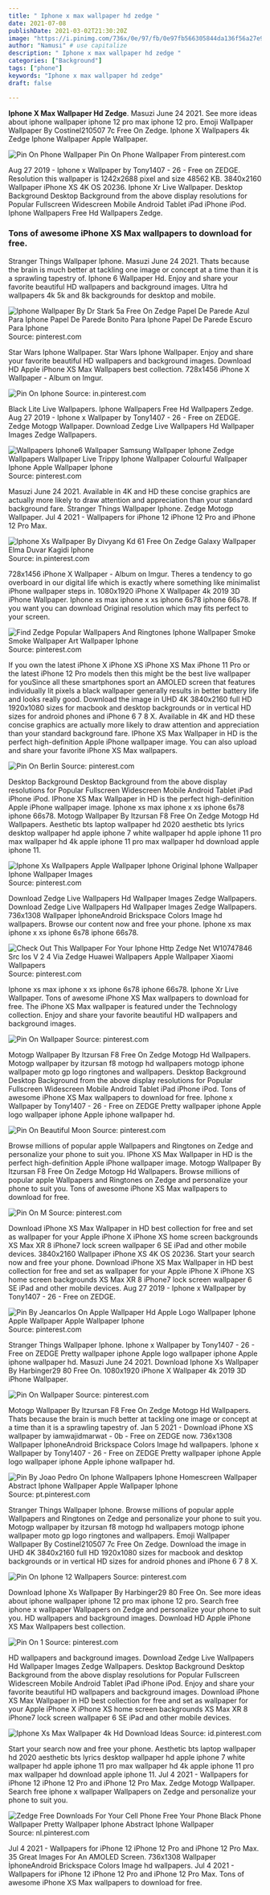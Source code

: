 ```yaml
---
title: " Iphone x max wallpaper hd zedge "
date: 2021-07-08
publishDate: 2021-03-02T21:30:20Z
image: "https://i.pinimg.com/736x/0e/97/fb/0e97fb566305844da136f56a27e9f988--funky-wallpaper-iphone--wallpaper.jpg"
author: "Namusi" # use capitalize
description: " Iphone x max wallpaper hd zedge "
categories: ["Background"]
tags: ["phone"]
keywords: "Iphone x max wallpaper hd zedge"
draft: false

---
```



**Iphone X Max Wallpaper Hd Zedge**. Masuzi June 24 2021. See more ideas about iphone wallpaper iphone 12 pro max iphone 12 pro. Emoji Wallpaper Wallpaper By Costinel210507 7c Free On Zedge. Iphone X Wallpapers 4k Zedge Iphone Wallpaper Apple Wallpaper.

![Pin On Phone Wallpaper](https://i.pinimg.com/736x/43/6c/a8/436ca86cdef69a836fdea034f8075ee3.jpg "Pin On Phone Wallpaper")
Pin On Phone Wallpaper From pinterest.com


Aug 27 2019 - Iphone x Wallpaper by Tony1407 - 26 - Free on ZEDGE. Resolution this wallpaper is 1242x2688 pixel and size 48562 KB. 3840x2160 Wallpaper iPhone XS 4K OS 20236. Iphone Xr Live Wallpaper. Desktop Background Desktop Background from the above display resolutions for Popular Fullscreen Widescreen Mobile Android Tablet iPad iPhone iPod. Iphone Wallpapers Free Hd Wallpapers Zedge.

### Tons of awesome iPhone XS Max wallpapers to download for free.

Stranger Things Wallpaper Iphone. Masuzi June 24 2021. Thats because the brain is much better at tackling one image or concept at a time than it is a sprawling tapestry of. Iphone 6 Wallpaper Hd. Enjoy and share your favorite beautiful HD wallpapers and background images. Ultra hd wallpapers 4k 5k and 8k backgrounds for desktop and mobile.


![Iphone Wallpaper By Dr Stark 5a Free On Zedge Papel De Parede Azul Para Iphone Papel De Parede Bonito Para Iphone Papel De Parede Escuro Para Iphone](https://i.pinimg.com/736x/bd/ef/e3/bdefe356e2b69df3b73ac6c0ccd2f9f4.jpg "Iphone Wallpaper By Dr Stark 5a Free On Zedge Papel De Parede Azul Para Iphone Papel De Parede Bonito Para Iphone Papel De Parede Escuro Para Iphone")
Source: pinterest.com

Star Wars Iphone Wallpaper. Star Wars Iphone Wallpaper. Enjoy and share your favorite beautiful HD wallpapers and background images. Download HD Apple iPhone XS Max Wallpapers best collection. 728x1456 iPhone X Wallpaper - Album on Imgur.

![Pin On Iphone](https://i.pinimg.com/736x/9c/66/62/9c66629871443f97f5d738e89fbb413c.jpg "Pin On Iphone")
Source: in.pinterest.com

Black Lite Live Wallpapers. Iphone Wallpapers Free Hd Wallpapers Zedge. Aug 27 2019 - Iphone x Wallpaper by Tony1407 - 26 - Free on ZEDGE. Zedge Motogp Wallpaper. Download Zedge Live Wallpapers Hd Wallpaper Images Zedge Wallpapers.

![Wallpapers Iphone6 Wallpaper Samsung Wallpaper Iphone Zedge Wallpapers Wallpaper Live Trippy Iphone Wallpaper Colourful Wallpaper Iphone Apple Wallpaper Iphone](https://i.pinimg.com/originals/e4/54/c7/e454c7794a20bc23b9a14969eecbf367.jpg "Wallpapers Iphone6 Wallpaper Samsung Wallpaper Iphone Zedge Wallpapers Wallpaper Live Trippy Iphone Wallpaper Colourful Wallpaper Iphone Apple Wallpaper Iphone")
Source: pinterest.com

Masuzi June 24 2021. Available in 4K and HD these concise graphics are actually more likely to draw attention and appreciation than your standard background fare. Stranger Things Wallpaper Iphone. Zedge Motogp Wallpaper. Jul 4 2021 - Wallpapers for iPhone 12 iPhone 12 Pro and iPhone 12 Pro Max.

![Iphone Xs Wallpaper By Divyang Kd 61 Free On Zedge Galaxy Wallpaper Elma Duvar Kagidi Iphone](https://i.pinimg.com/736x/38/78/2c/38782c076a1fc2cac06f71d5334618ba.jpg "Iphone Xs Wallpaper By Divyang Kd 61 Free On Zedge Galaxy Wallpaper Elma Duvar Kagidi Iphone")
Source: in.pinterest.com

728x1456 iPhone X Wallpaper - Album on Imgur. Theres a tendency to go overboard in our digital life which is exactly where something like minimalist iPhone wallpaper steps in. 1080x1920 iPhone X Wallpaper 4k 2019 3D iPhone Wallpaper. Iphone xs max iphone x xs iphone 6s78 iphone 66s78. If you want you can download Original resolution which may fits perfect to your screen.

![Find Zedge Popular Wallpapers And Ringtones Iphone Wallpaper Smoke Smoke Wallpaper Art Wallpaper Iphone](https://i.pinimg.com/originals/38/fe/0f/38fe0fe5dd2a08b4ce4d07e50bc89650.jpg "Find Zedge Popular Wallpapers And Ringtones Iphone Wallpaper Smoke Smoke Wallpaper Art Wallpaper Iphone")
Source: pinterest.com

If you own the latest iPhone X iPhone XS iPhone XS Max iPhone 11 Pro or the latest iPhone 12 Pro models then this might be the best live wallpaper for youSince all these smartphones sport an AMOLED screen that features individually lit pixels a black wallpaper generally results in better battery life and looks really good. Download the image in UHD 4K 3840x2160 full HD 1920x1080 sizes for macbook and desktop backgrounds or in vertical HD sizes for android phones and iPhone 6 7 8 X. Available in 4K and HD these concise graphics are actually more likely to draw attention and appreciation than your standard background fare. IPhone XS Max Wallpaper in HD is the perfect high-definition Apple iPhone wallpaper image. You can also upload and share your favorite iPhone XS Max wallpapers.

![Pin On Berlin](https://i.pinimg.com/originals/61/32/71/613271a8914296ee99d0a0ad07239e11.jpg "Pin On Berlin")
Source: pinterest.com

Desktop Background Desktop Background from the above display resolutions for Popular Fullscreen Widescreen Mobile Android Tablet iPad iPhone iPod. IPhone XS Max Wallpaper in HD is the perfect high-definition Apple iPhone wallpaper image. Iphone xs max iphone x xs iphone 6s78 iphone 66s78. Motogp Wallpaper By Itzursan F8 Free On Zedge Motogp Hd Wallpapers. Aesthetic bts laptop wallpaper hd 2020 aesthetic bts lyrics desktop wallpaper hd apple iphone 7 white wallpaper hd apple iphone 11 pro max wallpaper hd 4k apple iphone 11 pro max wallpaper hd download apple iphone 11.

![Iphone Xs Wallpapers Apple Wallpaper Iphone Original Iphone Wallpaper Iphone Wallpaper Images](https://i.pinimg.com/474x/36/9e/e3/369ee337a49206e600013f3502cec5e7.jpg "Iphone Xs Wallpapers Apple Wallpaper Iphone Original Iphone Wallpaper Iphone Wallpaper Images")
Source: pinterest.com

Download Zedge Live Wallpapers Hd Wallpaper Images Zedge Wallpapers. Download Zedge Live Wallpapers Hd Wallpaper Images Zedge Wallpapers. 736x1308 Wallpaper İphoneAndroid Brickspace Colors Image hd wallpapers. Browse our content now and free your phone. Iphone xs max iphone x xs iphone 6s78 iphone 66s78.

![Check Out This Wallpaper For Your Iphone Http Zedge Net W10747846 Src Ios V 2 4 Via Zedge Huawei Wallpapers Apple Wallpaper Xiaomi Wallpapers](https://i.pinimg.com/originals/0f/35/07/0f3507635f75f2414fe7ebab8671b9cf.jpg "Check Out This Wallpaper For Your Iphone Http Zedge Net W10747846 Src Ios V 2 4 Via Zedge Huawei Wallpapers Apple Wallpaper Xiaomi Wallpapers")
Source: pinterest.com

Iphone xs max iphone x xs iphone 6s78 iphone 66s78. Iphone Xr Live Wallpaper. Tons of awesome iPhone XS Max wallpapers to download for free. The iPhone XS Max wallpaper is featured under the Technology collection. Enjoy and share your favorite beautiful HD wallpapers and background images.

![Pin On Wallpaper](https://i.pinimg.com/474x/a1/4c/d8/a14cd869b6c8b8217a9c4a12d75ded3d.jpg "Pin On Wallpaper")
Source: pinterest.com

Motogp Wallpaper By Itzursan F8 Free On Zedge Motogp Hd Wallpapers. Motogp wallpaper by itzursan f8 motogp hd wallpapers motogp iphone wallpaper moto gp logo ringtones and wallpapers. Desktop Background Desktop Background from the above display resolutions for Popular Fullscreen Widescreen Mobile Android Tablet iPad iPhone iPod. Tons of awesome iPhone XS Max wallpapers to download for free. Iphone x Wallpaper by Tony1407 - 26 - Free on ZEDGE Pretty wallpaper iphone Apple logo wallpaper iphone Apple iphone wallpaper hd.

![Pin On Beautiful Moon](https://i.pinimg.com/736x/73/39/4c/73394c2fe86cdabccef2fdfa990f262f.jpg "Pin On Beautiful Moon")
Source: pinterest.com

Browse millions of popular apple Wallpapers and Ringtones on Zedge and personalize your phone to suit you. IPhone XS Max Wallpaper in HD is the perfect high-definition Apple iPhone wallpaper image. Motogp Wallpaper By Itzursan F8 Free On Zedge Motogp Hd Wallpapers. Browse millions of popular apple Wallpapers and Ringtones on Zedge and personalize your phone to suit you. Tons of awesome iPhone XS Max wallpapers to download for free.

![Pin On M](https://i.pinimg.com/474x/f1/0b/bc/f10bbc53254eb92fe6ba4a0e65b5e40a.jpg "Pin On M")
Source: pinterest.com

Download iPhone XS Max Wallpaper in HD best collection for free and set as wallpaper for your Apple iPhone X iPhone XS home screen backgrounds XS Max XR 8 iPhone7 lock screen wallpaper 6 SE iPad and other mobile devices. 3840x2160 Wallpaper iPhone XS 4K OS 20236. Start your search now and free your phone. Download iPhone XS Max Wallpaper in HD best collection for free and set as wallpaper for your Apple iPhone X iPhone XS home screen backgrounds XS Max XR 8 iPhone7 lock screen wallpaper 6 SE iPad and other mobile devices. Aug 27 2019 - Iphone x Wallpaper by Tony1407 - 26 - Free on ZEDGE.

![Pin By Jeancarlos On Apple Wallpaper Hd Apple Logo Wallpaper Iphone Apple Wallpaper Apple Wallpaper Iphone](https://i.pinimg.com/474x/5f/b9/5b/5fb95b1178f4d367fe11b07a2449e26f.jpg "Pin By Jeancarlos On Apple Wallpaper Hd Apple Logo Wallpaper Iphone Apple Wallpaper Apple Wallpaper Iphone")
Source: pinterest.com

Stranger Things Wallpaper Iphone. Iphone x Wallpaper by Tony1407 - 26 - Free on ZEDGE Pretty wallpaper iphone Apple logo wallpaper iphone Apple iphone wallpaper hd. Masuzi June 24 2021. Download Iphone Xs Wallpaper By Harbinger29 80 Free On. 1080x1920 iPhone X Wallpaper 4k 2019 3D iPhone Wallpaper.

![Pin On Wallpaper](https://i.pinimg.com/736x/7a/f7/90/7af790afcb6222d498aea88e7d050642.jpg "Pin On Wallpaper")
Source: pinterest.com

Motogp Wallpaper By Itzursan F8 Free On Zedge Motogp Hd Wallpapers. Thats because the brain is much better at tackling one image or concept at a time than it is a sprawling tapestry of. Jan 5 2021 - Download iPhone XS wallpaper by iamwajidmarwat - 0b - Free on ZEDGE now. 736x1308 Wallpaper İphoneAndroid Brickspace Colors Image hd wallpapers. Iphone x Wallpaper by Tony1407 - 26 - Free on ZEDGE Pretty wallpaper iphone Apple logo wallpaper iphone Apple iphone wallpaper hd.

![Pin By Joao Pedro On Iphone Wallpapers Iphone Homescreen Wallpaper Abstract Iphone Wallpaper Apple Wallpaper Iphone](https://i.pinimg.com/originals/c5/e7/2d/c5e72dee72a4a6579648629a6b56c1c4.jpg "Pin By Joao Pedro On Iphone Wallpapers Iphone Homescreen Wallpaper Abstract Iphone Wallpaper Apple Wallpaper Iphone")
Source: pt.pinterest.com

Stranger Things Wallpaper Iphone. Browse millions of popular apple Wallpapers and Ringtones on Zedge and personalize your phone to suit you. Motogp wallpaper by itzursan f8 motogp hd wallpapers motogp iphone wallpaper moto gp logo ringtones and wallpapers. Emoji Wallpaper Wallpaper By Costinel210507 7c Free On Zedge. Download the image in UHD 4K 3840x2160 full HD 1920x1080 sizes for macbook and desktop backgrounds or in vertical HD sizes for android phones and iPhone 6 7 8 X.

![Pin On Iphone 12 Wallpapers](https://i.pinimg.com/originals/39/54/ba/3954ba2f27e2dc5130589b22cdb9bc6b.jpg "Pin On Iphone 12 Wallpapers")
Source: pinterest.com

Download Iphone Xs Wallpaper By Harbinger29 80 Free On. See more ideas about iphone wallpaper iphone 12 pro max iphone 12 pro. Search free iphone x wallpaper Wallpapers on Zedge and personalize your phone to suit you. HD wallpapers and background images. Download HD Apple iPhone XS Max Wallpapers best collection.

![Pin On 1](https://i.pinimg.com/736x/c0/ac/15/c0ac15e5be0e4233ddf9ca9100036111.jpg "Pin On 1")
Source: pinterest.com

HD wallpapers and background images. Download Zedge Live Wallpapers Hd Wallpaper Images Zedge Wallpapers. Desktop Background Desktop Background from the above display resolutions for Popular Fullscreen Widescreen Mobile Android Tablet iPad iPhone iPod. Enjoy and share your favorite beautiful HD wallpapers and background images. Download iPhone XS Max Wallpaper in HD best collection for free and set as wallpaper for your Apple iPhone X iPhone XS home screen backgrounds XS Max XR 8 iPhone7 lock screen wallpaper 6 SE iPad and other mobile devices.

![Iphone Xs Max Wallpaper 4k Hd Download Ideas](https://i.pinimg.com/originals/9b/4a/65/9b4a6589cd0a1a96b805ba79bdeee2e7.jpg "Iphone Xs Max Wallpaper 4k Hd Download Ideas")
Source: id.pinterest.com

Start your search now and free your phone. Aesthetic bts laptop wallpaper hd 2020 aesthetic bts lyrics desktop wallpaper hd apple iphone 7 white wallpaper hd apple iphone 11 pro max wallpaper hd 4k apple iphone 11 pro max wallpaper hd download apple iphone 11. Jul 4 2021 - Wallpapers for iPhone 12 iPhone 12 Pro and iPhone 12 Pro Max. Zedge Motogp Wallpaper. Search free iphone x wallpaper Wallpapers on Zedge and personalize your phone to suit you.

![Zedge Free Downloads For Your Cell Phone Free Your Phone Black Phone Wallpaper Pretty Wallpaper Iphone Abstract Iphone Wallpaper](https://i.pinimg.com/736x/0e/97/fb/0e97fb566305844da136f56a27e9f988--funky-wallpaper-iphone--wallpaper.jpg "Zedge Free Downloads For Your Cell Phone Free Your Phone Black Phone Wallpaper Pretty Wallpaper Iphone Abstract Iphone Wallpaper")
Source: nl.pinterest.com

Jul 4 2021 - Wallpapers for iPhone 12 iPhone 12 Pro and iPhone 12 Pro Max. 35 Great Images For An AMOLED Screen. 736x1308 Wallpaper İphoneAndroid Brickspace Colors Image hd wallpapers. Jul 4 2021 - Wallpapers for iPhone 12 iPhone 12 Pro and iPhone 12 Pro Max. Tons of awesome iPhone XS Max wallpapers to download for free.

